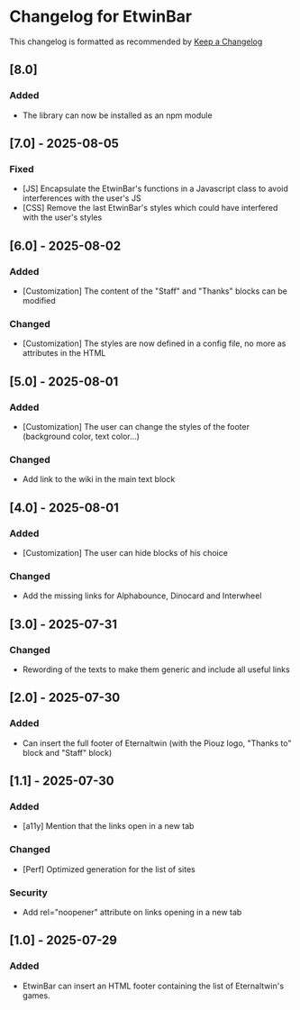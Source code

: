 # Changelog for EtwinBar
This changelog is formatted as recommended by [Keep a Changelog](https://keepachangelog.com/en/1.0.0/)

## [8.0]
### Added
- The library can now be installed as an npm module

## [7.0] - 2025-08-05
### Fixed
- [JS] Encapsulate the EtwinBar's functions in a Javascript class to avoid interferences with the user's JS
- [CSS] Remove the last EtwinBar's styles which could have interfered with the user's styles

## [6.0] - 2025-08-02
### Added
- [Customization] The content of the "Staff" and "Thanks" blocks can be modified
### Changed
- [Customization] The styles are now defined in a config file, no more as attributes in the HTML

## [5.0] - 2025-08-01
### Added
-  [Customization] The user can change the styles of the footer (background color, text color...)

### Changed
- Add link to the wiki in the main text block

## [4.0] - 2025-08-01
### Added
- [Customization] The user can hide blocks of his choice

### Changed
- Add the missing links for Alphabounce, Dinocard and Interwheel

## [3.0] - 2025-07-31
### Changed
- Rewording of the texts to make them generic and include all useful links
## [2.0] - 2025-07-30
### Added
- Can insert the full footer of Eternaltwin (with the Piouz logo, "Thanks to" block and "Staff" block)

## [1.1] - 2025-07-30
### Added
- [a11y] Mention that the links open in a new tab

### Changed
- [Perf] Optimized generation for the list of sites

### Security 
- Add rel="noopener" attribute on links opening in a new tab
 
## [1.0] - 2025-07-29
### Added
- EtwinBar can insert an HTML footer containing the list of Eternaltwin's games.
